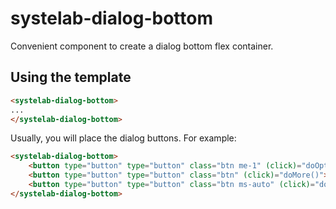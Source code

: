 # systelab-dialog-bottom

Convenient component to create a dialog bottom flex container.

## Using the template

```html
<systelab-dialog-bottom>
...
</systelab-dialog-bottom>
```

Usually, you will place the dialog buttons. For example:

```html
<systelab-dialog-bottom>
    <button type="button" type="button" class="btn me-1" (click)="doOptions()">Options</button>
    <button type="button" type="button" class="btn" (click)="doMore()">More</button>
    <button type="button" type="button" class="btn ms-auto" (click)="doSubmit()">Submit</button>
</systelab-dialog-bottom>

```
